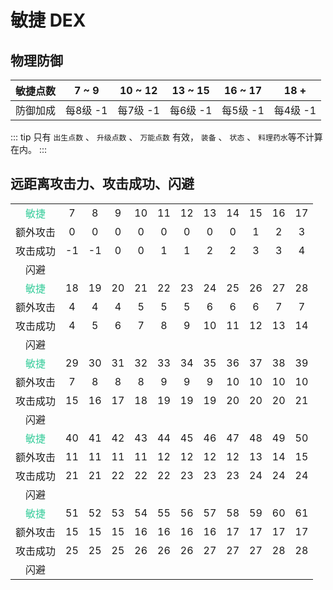 # 敏捷 DEX
## 物理防御
| 敏捷点数 | 7 ~ 9 | 10 ~ 12 | 13 ~ 15 | 16 ~ 17 | 18 + |
| :--: | :--: | :--: | :--: | :--: | :--: |
| 防御加成 | 每8级 -1 | 每7级 -1 | 每6级 -1 | 每5级 -1 | 每4级 -1 |
::: tip 只有 `出生点数` 、 `升级点数` 、 `万能点数` 有效， `装备` 、 `状态` 、 `料理药水`等不计算在内。
:::
## 远距离攻击力、攻击成功、闪避
|  |  |  |  |  |  |  |  |  |  |  |  |
| :--: | :--: | :--: | :--: | :--: | :--: | :--: | :--: | :--: | :--: | :--: | :--: |
| <font color=33CC99>敏捷</font> | 7 | 8 | 9 | 10 | 11 | 12 | 13 | 14 | 15 | 16 | 17 |
| 额外攻击 | 0 | 0 | 0 | 0 | 0 | 0 | 0 | 0 | 1 | 2 | 3 |
| 攻击成功 | -1 | -1 | 0 | 0 | 1 | 1 | 2 | 2 | 3 | 3 | 4 |
| 闪避 |  |  |  |  |  |  |  |  |  |  |  |
| <font color=33CC99>敏捷</font> | 18 | 19 | 20 | 21 | 22 | 23 | 24 | 25 | 26 | 27 | 28 |
| 额外攻击 | 4 | 4 | 4 | 5 | 5 | 5 | 6 | 6 | 6 | 7 | 7 |
| 攻击成功 | 4 | 5 | 6 | 7 | 8 | 9 | 10 | 11 | 12 | 13 | 14 |
| 闪避 |  |  |  |  |  |  |  |  |  |  |  |
| <font color=33CC99>敏捷</font> | 29 | 30 | 31 | 32 | 33 | 34 | 35 | 36 | 37 | 38 | 39 |
| 额外攻击 | 7 | 8 | 8 | 8 | 9 | 9 | 9 | 10 | 10 | 10 | 10 |
| 攻击成功 | 15 | 16 | 17 | 18 | 19 | 19 | 19 | 20 | 20 | 20 | 21 |
| 闪避 |  |  |  |  |  |  |  |  |  |  |  |
| <font color=33CC99>敏捷</font> | 40 | 41 | 42 | 43 | 44 | 45 | 46 | 47 | 48 | 49 | 50 |
| 额外攻击 | 11 | 11 | 11 | 11 | 12 | 12 | 12 | 12 | 13 | 14 | 15 |
| 攻击成功 | 21 | 21 | 22 | 22 | 22 | 23 | 23 | 23 | 24 | 24 | 24 |
| 闪避 |  |  |  |  |  |  |  |  |  |  |  |
| <font color=33CC99>敏捷</font> | 51 | 52 | 53 | 54 | 55 | 56 | 57 | 58 | 59 | 60 | 61 | 62 |
| 额外攻击 | 15 | 15 | 15 | 16 | 16 | 16 | 16 | 17 | 17 | 17 | 17 |
| 攻击成功 | 25 | 25 | 25 | 26 | 26 | 26 | 27 | 27 | 27 | 28 | 28 |
| 闪避 |  |  |  |  |  |  |  |  |  |  |  |